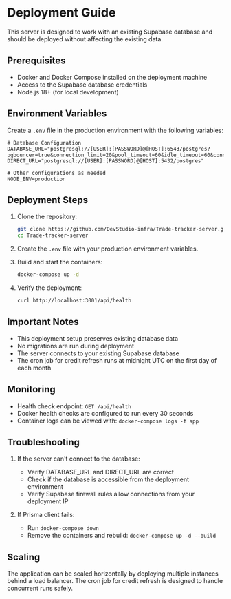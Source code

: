 # Deployment Guide

This server is designed to work with an existing Supabase database and should be deployed without affecting the existing data.

## Prerequisites

- Docker and Docker Compose installed on the deployment machine
- Access to the Supabase database credentials
- Node.js 18+ (for local development)

## Environment Variables

Create a `.env` file in the production environment with the following variables:

```env
# Database Configuration
DATABASE_URL="postgresql://[USER]:[PASSWORD]@[HOST]:6543/postgres?pgbouncer=true&connection_limit=20&pool_timeout=60&idle_timeout=60&connect_timeout=20"
DIRECT_URL="postgresql://[USER]:[PASSWORD]@[HOST]:5432/postgres"

# Other configurations as needed
NODE_ENV=production
```

## Deployment Steps

1. Clone the repository:

   ```bash
   git clone https://github.com/DevStudio-infra/Trade-tracker-server.git
   cd Trade-tracker-server
   ```

2. Create the `.env` file with your production environment variables.

3. Build and start the containers:

   ```bash
   docker-compose up -d
   ```

4. Verify the deployment:
   ```bash
   curl http://localhost:3001/api/health
   ```

## Important Notes

- This deployment setup preserves existing database data
- No migrations are run during deployment
- The server connects to your existing Supabase database
- The cron job for credit refresh runs at midnight UTC on the first day of each month

## Monitoring

- Health check endpoint: `GET /api/health`
- Docker health checks are configured to run every 30 seconds
- Container logs can be viewed with: `docker-compose logs -f app`

## Troubleshooting

1. If the server can't connect to the database:

   - Verify DATABASE_URL and DIRECT_URL are correct
   - Check if the database is accessible from the deployment environment
   - Verify Supabase firewall rules allow connections from your deployment IP

2. If Prisma client fails:
   - Run `docker-compose down`
   - Remove the containers and rebuild: `docker-compose up -d --build`

## Scaling

The application can be scaled horizontally by deploying multiple instances behind a load balancer. The cron job for credit refresh is designed to handle concurrent runs safely.
